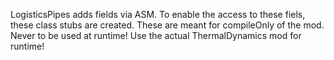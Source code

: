 LogisticsPipes adds fields via ASM. To enable the access to these fiels, these class stubs are created. These are meant for compileOnly of the mod. Never to be used at runtime! Use the actual ThermalDynamics mod for runtime!